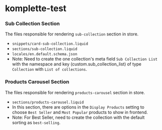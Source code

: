 # komplette-test

### Sub Collection Section

The files responsible for rendering `sub-collection` section in store.

- `snippets/card-sub-collection.liquid`
- `sections/sub-collection.liquid`
- `locales/en.default.schema.json`
- Note: Need to create the one collection's meta field `Sub Collection List` with the namespace and key (custom.sub_collection_list) of type `Collection` with `List of collections`.

### Products Carousel Section

The files responsible for rendering `products-carousel` section in store.

- `sections/products-carousel.liquid`
- In this section, there are options in the `Display Products` setting to choose `Best Seller` and `Most Popular` products to show in frontend.
- Note: For Best Seller, need to create the collection with the default sorting as `best-selling`.